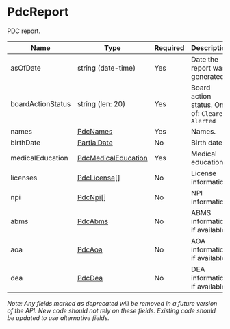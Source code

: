 # PdcReport

PDC report.

| Name | Type | Required | Description |
| - | - | - | - |
| asOfDate | string (date-time) | Yes | Date the report was generated. |
| boardActionStatus | string (len: 20) | Yes | Board action status. One of: `Cleared`, `Alerted` |
| names | [PdcNames](pdc-names.md) | Yes | Names. |
| birthDate | [PartialDate](/docs/definitions/partial-date.md) | No | Birth date. |
| medicalEducation | [PdcMedicalEducation](pdc-medical-education.md) | Yes | Medical education. |
| licenses | [PdcLicense](pdc-license.md)[] | No | License information. |
| npi | [PdcNpi](pdc-npi.md)[] | No | NPI information. |
| abms | [PdcAbms](pdc-abms.md) | No | ABMS information, if available. |
| aoa | [PdcAoa](pdc-aoa.md) | No | AOA information, if available. |
| dea | [PdcDea](pdc-dea.md) | No | DEA information, if available. |

*Note: Any fields marked as deprecated will be removed in a future version of the API. New code should not rely on these fields. Existing code should be updated to use alternative fields.*
